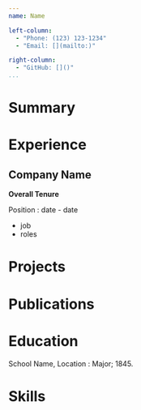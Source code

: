 ```yaml
---
name: Name

left-column:
  - "Phone: (123) 123-1234"
  - "Email: [](mailto:)"

right-column:
  - "GitHub: []()"
...
```


# Summary

# Experience

## Company Name
**Overall Tenure**

Position
: date - date

- job
- roles

# Projects

# Publications

# Education

School Name, Location
: Major; 1845.

# Skills
